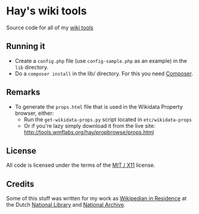 # Hay's wiki tools
Source code for all of my [wiki tools](http://tools.wmflabs.org/hay/)

## Running it
* Create a `config.php` file (use `config-sample.php` as an example) in the `lib` directory.
* Do a `composer install` in the lib/ directory. For this you need [Composer](http://getcomposer.org).

## Remarks
* To generate the `props.html` file that is used in the Wikidata Property browser, either:
    * Run the `get-wikidata-props.py` script located in `etc/wikidata-props`
    * Or if you're lazy simply download it from the live site: http://tools.wmflabs.org/hay/propbrowse/props.html

## License
All code is licensed under the terms of the [MIT / X11](http://opensource.org/licenses/MIT) license.

## Credits
Some of this stuff was written for my work as [Wikipedian in Residence](https://nl.wikipedia.org/wiki/Wikipedia:GLAM/KBNA) at the Dutch [National Library](http://www.kb.nl) and [National Archive](http://www.gahetna.nl).
